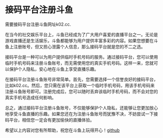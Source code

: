 # 接码平台注册斗鱼

需要接码平台注册斗鱼网址k02.cc.

在当今的社交娱乐平台上，斗鱼已经成为了广大用户喜爱的直播平台之一。无论是游戏直播还是生活娱乐，斗鱼都能够为用户提供丰富多彩的内容。如果您想要在斗鱼上注册账号，但又担心泄露个人信息，那么接码平台就是您的不二之选。

接码平台是一种可以为用户提供临时手机号码的服务。通过接码平台，您可以使用临时手机号码来注册斗鱼账号，而无需使用您的真实手机号码。这样一来，您就可以保护个人隐私，安心地在斗鱼上享受直播乐趣。

在接码平台注册斗鱼账号非常简单。首先，您需要选择一个信誉良好的接码平台，比如k02.cc。然后，您只需在该平台上获取一个临时手机号码，用该手机号码来注册斗鱼账号即可。注册完成后，您可以随时丢弃该临时手机号码，而不会对您的真实手机号造成任何影响。

总之，通过接码平台注册斗鱼账号，不仅能够保护个人隐私，还能够让您更加放心地享受斗鱼直播的乐趣。如果您还在为注册斗鱼账号而犹豫不决，不妨尝试一下接码平台，相信您一定会有更加愉快的直播体验。

希望以上内容对您有所帮助，祝您在斗鱼上玩得开心！[github](https://github.com)